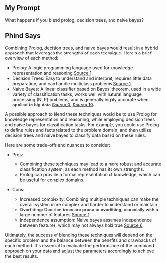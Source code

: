 ## My Prompt
What happens if you blend prolog, decision trees, and naive bayes?

## Phind Says
Combining Prolog, decision trees, and naive bayes would result in a hybrid approach that leverages the strengths of each technique. Here's a brief overview of each method:

- Prolog: A logic programming language used for knowledge representation and reasoning [Source 1](https://towardsdatascience.com/k-nearest-neighbors-naive-bayes-and-decision-tree-in-10-minutes-f8620b25e89b).
- Decision Trees: Easy to understand and interpret, requires little data preparation, and can handle multiclass problems [Source 1](https://towardsdatascience.com/k-nearest-neighbors-naive-bayes-and-decision-tree-in-10-minutes-f8620b25e89b).
- Naive Bayes: A linear classifier based on Bayes' theorem, used in a wide variety of classification tasks, works well with natural language processing (NLP) problems, and is generally highly accurate when applied to big data [Source 0](https://www.baeldung.com/cs/decision-tree-vs-naive-bayes), [Source 10](https://www.kdnuggets.com/2020/06/naive-bayes-algorithm-everything.html).

A possible approach to blend these techniques would be to use Prolog for knowledge representation and reasoning, while employing decision trees and naive bayes for classification tasks. For example, you could use Prolog to define rules and facts related to the problem domain, and then utilize decision trees and naive bayes to classify data based on these rules.

Here are some trade-offs and nuances to consider:

- Pros:
  - Combining these techniques may lead to a more robust and accurate classification system, as each method has its own strengths.
  - Prolog can provide a formal representation of knowledge, which can be useful for complex domains.

- Cons:
  - Increased complexity: Combining multiple techniques can make the overall system more complex and harder to understand or maintain.
  - Overfitting: Decision trees are prone to overfitting, especially with a large number of features [Source 1](https://towardsdatascience.com/k-nearest-neighbors-naive-bayes-and-decision-tree-in-10-minutes-f8620b25e89b).
  - Independence assumption: Naive bayes assumes independence between features, which may not always hold true [Source 6](https://www.analyticsvidhya.com/blog/2021/09/naive-bayes-algorithm-a-complete-guide-for-data-science-enthusiasts/).

Ultimately, the success of blending these techniques will depend on the specific problem and the balance between the benefits and drawbacks of each method. It's essential to evaluate the performance of the combined approach on your data and adjust the parameters accordingly to achieve the best results. 
